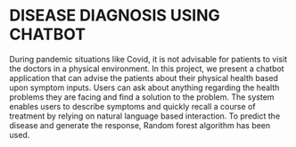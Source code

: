 # DISEASE DIAGNOSIS USING CHATBOT
During pandemic situations like Covid, it is not advisable for patients to visit the doctors in a physical environment. In this project, we present a chatbot application that can advise the patients about their physical health based upon symptom inputs. Users can ask about anything regarding the health problems they are facing and find a solution to the problem. The system enables users to describe symptoms and quickly recall a course of treatment by relying on natural language based interaction. To predict the disease and generate the response, Random forest algorithm has been used.
